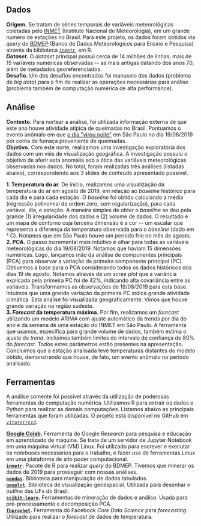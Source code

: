 ## Dados

**Origem.** Se tratam de séries temporais de variáveis meteorológicas coletadas pelo [INMET](http://www.inmet.gov.br/portal/) (Instituto Nacional de Meteorologia), em um grande número de estações no Brasil. Para este projeto, os dados foram obtidos via *query* do [BDMEP](http://www.inmet.gov.br/projetos/rede/pesquisa/) (Banco de Dados Meteorológicos para Ensino e Pesquisa) através da biblioteca [`inmetr`](https://github.com/lhmet/inmetr), em R.  
***Dataset.*** O *dataset* principal possui cerca de 14 milhões de linhas, mais de 15 variáveis numéricas observadas -- as mais antigas datando dos anos 70, além de metadados georeferenciados.  
**Desafio.** Um dos desafios encontrados foi manuseio dos dados (problema de *big data*) para o fim de realizar as operações necessárias para análise (problema também de computação numérica de alta performance).

## Análise

**Contexto.** Para nortear a análise, foi utilizada informação externa de que este ano houve atividade atípica de queimadas no Brasil. Pontuamos o evento anômalo em que [o dia "virou noite"](https://g1.globo.com/sp/sao-paulo/noticia/2019/08/19/dia-vira-noite-em-sao-paulo-com-chegada-de-frente-fria-nesta-segunda.ghtml) em São Paulo no dia 19/08/2019 por conta de fumaça proveniente de queimadas.  
**Objetivo.** Com este norte, realizamos uma investigação exploratória dos dados com um viés de visualização geográfica. A investigação possuiu o objetivo de aferir esta anomalia sob a ótica das variáveis meteorológicas observadas nos dados. No total, foram realizadas três análises (listadas abaixo), correspondendo aos 3 slides de conteúdo apresentado possível.

**1. Temperatura do ar.** De início, realizamos uma visualização da temperatura do ar em agosto de 2019, em relação ao *baseline* histórico para cada dia e para cada estação. O *baseline* foi obtido calculando a média (regressão polinomial de ordem zero, sem regularização), para cada variável, dia, e estação. A maneira simples de obter o *baseline* se deu pela grande (1) irregularidade dos dados e (2) volume de dados. O resultado é um mapa de contorno cuja terceira dimensão é a cor -- um escalar que representa a diferença da temperatura observada para o *baseline* (dado em ° C). Notamos que em São Paulo houve um período frio no mês de agosto.  
**2. PCA.** O passo incremental mais intuitivo é olhar para todas as variáveis meteorológicas do dia 19/08/2019. Notamos que haviam 15 dimensões numéricas. Logo, lançamos mão da análise de componentes principais (PCA) para observar a variação da primeira componente principal (PC). Obtivemos a base para o PCA considerando todos os dados históricos dos dias 19 de agosto. Notamos através de um *scree plot* que a variância explicada pela primeira PC foi de 42%, indicando alta covariância entre as variáveis. Transformamos as observações de 19/08/2019 para esta base. Intuímos que uma grande variação da primeira PC indica grande atividade climática. Esta análise foi visualizada geograficamente. Vimos que houve grande variação na região sudeste.  
**3. *Forecast* da temperatura máxima.** Por fim, realizamos um *forecast* utilizando um modelo ARIMA com ajuste automático da *trends* por dia do ano e da semana de uma estação do INMET em São Paulo. A ferramenta que usamos, específica para grande volume de dados, também estima o ajuste de *trend*. Incluímos também limites do intervalo de confiança de 80% do *forecast*. Todos estes parâmetros estão presentes na apresentação. Concluímos que a estação analisada teve temperaturas distantes do modelo obtido, demonstrando que houve, de fato, um evento anômalo no período analisado.

## Ferramentas

A análise somente foi possível através da utilização de poderosas ferramentas de computação numérica. Utilizamos R para extrair os dados e Python para realizar as demais computações. Listamos abaixo as principais ferramentas que foram utilizadas. O projeto está disponível no GitHub em [`vitorsr/ccd`](https://github.com/vitorsr/ccd).

**[Google Colab](https://colab.research.google.com/).** Ferramenta do Google *Research* para pesquisa e educação em aprendizado de máquina. Se trata de um servidor de Jupyter Notebook em uma máquina virtual (VM) Linux. Foi utilizado para escrever e executar os *notebooks* necessários para o trabalho, e fazer uso de ferramentas Linux em uma plataforma de alto poder computacional.  
**[`inmetr`](https://github.com/lhmet/inmetr).** Pacote de R para realizar *query* do BDMEP. Tivemos que minerar os dados de 2019 para prosseguir com nossas análises.  
**[`pandas`](https://pandas.pydata.org/).** Biblioteca para manipulação de dados tabulados.  
**[`geoplot`](https://residentmario.github.io/geoplot/index.html).** Biblioteca de visualização geoespacial. Utilizada para desenhar o *outline* das UFs do Brasil.  
**[`scikit-learn`](https://scikit-learn.org/stable/index.html).** Ferramentas de mineração de dados e análise. Usada para pré-processamento e decomposição PCA.  
**[`fbprophet`](https://facebook.github.io/prophet/).** Ferramenta do Facebook *Core Data Science* para *forecasting*. Utilizado para realizar o *forecast* de dados de temperatura.
